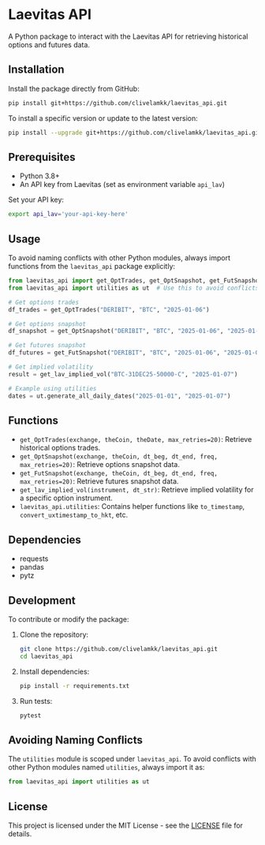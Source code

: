 # Laevitas API

A Python package to interact with the Laevitas API for retrieving historical options and futures data.

## Installation

Install the package directly from GitHub:

```bash
pip install git+https://github.com/clivelamkk/laevitas_api.git
```

To install a specific version or update to the latest version:

```bash
pip install --upgrade git+https://github.com/clivelamkk/laevitas_api.git
```

## Prerequisites

- Python 3.8+
- An API key from Laevitas (set as environment variable `api_lav`)

Set your API key:

```bash
export api_lav='your-api-key-here'
```

## Usage

To avoid naming conflicts with other Python modules, always import functions from the `laevitas_api` package explicitly:

```python
from laevitas_api import get_OptTrades, get_OptSnapshot, get_FutSnapshot, get_lav_implied_vol
from laevitas_api import utilities as ut  # Use this to avoid conflicts with other 'utilities' modules

# Get options trades
df_trades = get_OptTrades("DERIBIT", "BTC", "2025-01-06")

# Get options snapshot
df_snapshot = get_OptSnapshot("DERIBIT", "BTC", "2025-01-06", "2025-01-07", "1h")

# Get futures snapshot
df_futures = get_FutSnapshot("DERIBIT", "BTC", "2025-01-06", "2025-01-07", "1h")

# Get implied volatility
result = get_lav_implied_vol("BTC-31DEC25-50000-C", "2025-01-07")

# Example using utilities
dates = ut.generate_all_daily_dates("2025-01-01", "2025-01-07")
```

## Functions

- `get_OptTrades(exchange, theCoin, theDate, max_retries=20)`: Retrieve historical options trades.
- `get_OptSnapshot(exchange, theCoin, dt_beg, dt_end, freq, max_retries=20)`: Retrieve options snapshot data.
- `get_FutSnapshot(exchange, theCoin, dt_beg, dt_end, freq, max_retries=20)`: Retrieve futures snapshot data.
- `get_lav_implied_vol(instrument, dt_str)`: Retrieve implied volatility for a specific option instrument.
- `laevitas_api.utilities`: Contains helper functions like `to_timestamp`, `convert_uxtimestamp_to_hkt`, etc.

## Dependencies

- requests
- pandas
- pytz

## Development

To contribute or modify the package:

1. Clone the repository:
   ```bash
   git clone https://github.com/clivelamkk/laevitas_api.git
   cd laevitas_api
   ```

2. Install dependencies:
   ```bash
   pip install -r requirements.txt
   ```

3. Run tests:
   ```bash
   pytest
   ```

## Avoiding Naming Conflicts

The `utilities` module is scoped under `laevitas_api`. To avoid conflicts with other Python modules named `utilities`, always import it as:

```python
from laevitas_api import utilities as ut
```

## License

This project is licensed under the MIT License - see the [LICENSE](LICENSE) file for details.